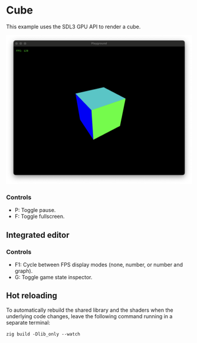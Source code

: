 # Cube

This example uses the SDL3 GPU API to render a cube.

![Playground screenshot](screenshot.png)

### Controls
* P: Toggle pause.
* F: Toggle fullscreen.


## Integrated editor

### Controls
* F1: Cycle between FPS display modes (none, number, or number and graph).
* G: Toggle game state inspector.


## Hot reloading
To automatically rebuild the shared library and the shaders when the underlying code changes, leave the following command running in a separate terminal:
```
zig build -Dlib_only --watch
```
